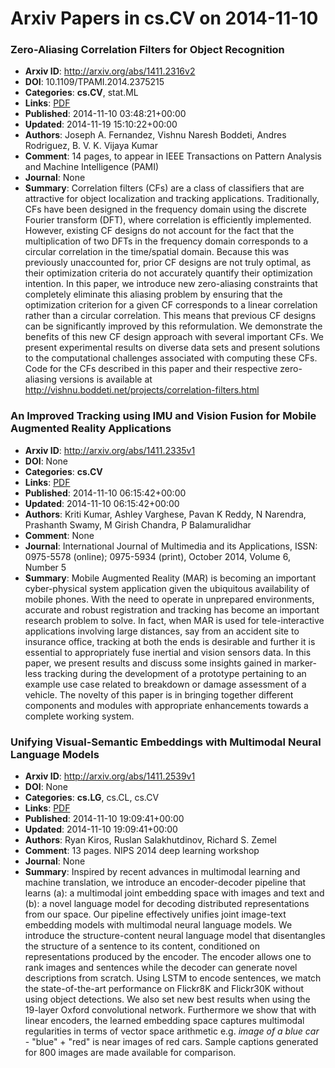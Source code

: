 # Arxiv Papers in cs.CV on 2014-11-10
### Zero-Aliasing Correlation Filters for Object Recognition
- **Arxiv ID**: http://arxiv.org/abs/1411.2316v2
- **DOI**: 10.1109/TPAMI.2014.2375215
- **Categories**: **cs.CV**, stat.ML
- **Links**: [PDF](http://arxiv.org/pdf/1411.2316v2)
- **Published**: 2014-11-10 03:48:21+00:00
- **Updated**: 2014-11-19 15:10:22+00:00
- **Authors**: Joseph A. Fernandez, Vishnu Naresh Boddeti, Andres Rodriguez, B. V. K. Vijaya Kumar
- **Comment**: 14 pages, to appear in IEEE Transactions on Pattern Analysis and
  Machine Intelligence (PAMI)
- **Journal**: None
- **Summary**: Correlation filters (CFs) are a class of classifiers that are attractive for object localization and tracking applications. Traditionally, CFs have been designed in the frequency domain using the discrete Fourier transform (DFT), where correlation is efficiently implemented. However, existing CF designs do not account for the fact that the multiplication of two DFTs in the frequency domain corresponds to a circular correlation in the time/spatial domain. Because this was previously unaccounted for, prior CF designs are not truly optimal, as their optimization criteria do not accurately quantify their optimization intention. In this paper, we introduce new zero-aliasing constraints that completely eliminate this aliasing problem by ensuring that the optimization criterion for a given CF corresponds to a linear correlation rather than a circular correlation. This means that previous CF designs can be significantly improved by this reformulation. We demonstrate the benefits of this new CF design approach with several important CFs. We present experimental results on diverse data sets and present solutions to the computational challenges associated with computing these CFs. Code for the CFs described in this paper and their respective zero-aliasing versions is available at http://vishnu.boddeti.net/projects/correlation-filters.html



### An Improved Tracking using IMU and Vision Fusion for Mobile Augmented Reality Applications
- **Arxiv ID**: http://arxiv.org/abs/1411.2335v1
- **DOI**: None
- **Categories**: **cs.CV**
- **Links**: [PDF](http://arxiv.org/pdf/1411.2335v1)
- **Published**: 2014-11-10 06:15:42+00:00
- **Updated**: 2014-11-10 06:15:42+00:00
- **Authors**: Kriti Kumar, Ashley Varghese, Pavan K Reddy, N Narendra, Prashanth Swamy, M Girish Chandra, P Balamuralidhar
- **Comment**: None
- **Journal**: International Journal of Multimedia and its Applications, ISSN:
  0975-5578 (online); 0975-5934 (print), October 2014, Volume 6, Number 5
- **Summary**: Mobile Augmented Reality (MAR) is becoming an important cyber-physical system application given the ubiquitous availability of mobile phones. With the need to operate in unprepared environments, accurate and robust registration and tracking has become an important research problem to solve. In fact, when MAR is used for tele-interactive applications involving large distances, say from an accident site to insurance office, tracking at both the ends is desirable and further it is essential to appropriately fuse inertial and vision sensors data. In this paper, we present results and discuss some insights gained in marker-less tracking during the development of a prototype pertaining to an example use case related to breakdown or damage assessment of a vehicle. The novelty of this paper is in bringing together different components and modules with appropriate enhancements towards a complete working system.



### Unifying Visual-Semantic Embeddings with Multimodal Neural Language Models
- **Arxiv ID**: http://arxiv.org/abs/1411.2539v1
- **DOI**: None
- **Categories**: **cs.LG**, cs.CL, cs.CV
- **Links**: [PDF](http://arxiv.org/pdf/1411.2539v1)
- **Published**: 2014-11-10 19:09:41+00:00
- **Updated**: 2014-11-10 19:09:41+00:00
- **Authors**: Ryan Kiros, Ruslan Salakhutdinov, Richard S. Zemel
- **Comment**: 13 pages. NIPS 2014 deep learning workshop
- **Journal**: None
- **Summary**: Inspired by recent advances in multimodal learning and machine translation, we introduce an encoder-decoder pipeline that learns (a): a multimodal joint embedding space with images and text and (b): a novel language model for decoding distributed representations from our space. Our pipeline effectively unifies joint image-text embedding models with multimodal neural language models. We introduce the structure-content neural language model that disentangles the structure of a sentence to its content, conditioned on representations produced by the encoder. The encoder allows one to rank images and sentences while the decoder can generate novel descriptions from scratch. Using LSTM to encode sentences, we match the state-of-the-art performance on Flickr8K and Flickr30K without using object detections. We also set new best results when using the 19-layer Oxford convolutional network. Furthermore we show that with linear encoders, the learned embedding space captures multimodal regularities in terms of vector space arithmetic e.g. *image of a blue car* - "blue" + "red" is near images of red cars. Sample captions generated for 800 images are made available for comparison.



